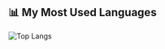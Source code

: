 ## 📊 My Most Used Languages
 
![Top Langs](https://github-readme-stats.vercel.app/api/top-langs/?username=KitsuneNeoxy&layout=compact&theme=radical) 

<!--
**KitsuneNeoxy/KitsuneNeoxy** is a ✨ _special_ ✨ repository because its `README.md` (this file) appears on your GitHub profile.

Here are some ideas to get you started:

- 🔭 I’m currently working on ...
- 🌱 I’m currently learning ...
- 👯 I’m looking to collaborate on ...
- 🤔 I’m looking for help with ...
- 💬 Ask me about ...
- 📫 How to reach me: ...
- 😄 Pronouns: ...
- ⚡ Fun fact: ...
-->
